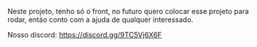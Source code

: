 Neste projeto, tenho só o front, no futuro quero colocar esse projeto para rodar, então conto com a ajuda de qualquer interessado.

Nosso discord: https://discord.gg/9TC5Vj6X6F
